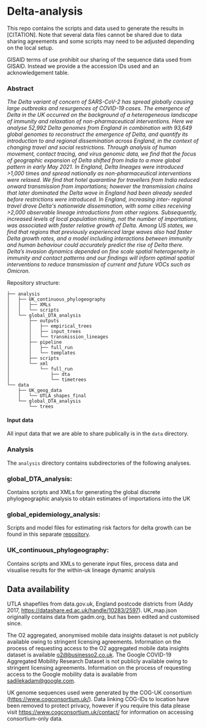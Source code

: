 # Delta-analysis

This repo contains the scripts and data used to generate the results in [CITATION].
Note that several data files cannot be shared due to data sharing agreements and some scripts
may need to be adjusted depending on the local setup.

GISAID terms of use prohibit our sharing of the sequence data used from GISAID. Instead we provide a the
accession IDs used and an acknowledgement table.

### Abstract 
_The Delta variant of concern of SARS-CoV-2 has spread globally causing large outbreaks and 
resurgences of COVID-19 cases. The emergence of Delta in the UK occurred on the background 
of a heterogeneous landscape of immunity and relaxation of non-pharmaceutical interventions. 
Here we analyse 52,992 Delta genomes from England in combination with 93,649 global genomes to 
reconstruct the emergence of Delta, and quantify its introduction to and regional dissemination 
across England, in the context of changing travel and social restrictions. Through analysis of 
human movement, contact tracing, and virus genomic data, we find that the focus of geographic 
expansion of Delta shifted from India to a more global pattern in early May 2021. In England, Delta
lineages were introduced >1,000 times and spread nationally as non-pharmaceutical interventions 
were relaxed. We find that hotel quarantine for travellers from India reduced onward transmission
from importations; however the transmission chains that later dominated the Delta wave in 
England had been already seeded before restrictions were introduced. In England, increasing inter-
regional travel drove Delta's nationwide dissemination, with some cities receiving >2,000 observable
lineage introductions from other regions. Subsequently, increased levels of local population mixing, 
not the number of importations, was associated with faster relative growth of Delta. Among US 
states, we find that regions that previously experienced large waves also had faster Delta growth 
rates, and a model including interactions between immunity and human behaviour could accurately
predict the rise of Delta there. Delta’s invasion dynamics depended on fine scale spatial 
heterogeneity in immunity and contact patterns and our findings will inform optimal spatial 
interventions to reduce transmission of current and future VOCs such as Omicron._

Repository structure:
```
├── analysis
│   ├── UK_continuous_phylogeography
│   │   ├── XMLs
│   │   └── scripts
│   └── global_DTA_analysis
│       ├── outputs
│       │   ├── empirical_trees
│       │   ├── input_trees
│       │   └── transmission_lineages
│       ├── pipeline
│       │   ├── full_run
│       │   └── templates
│       ├── scripts
│       └── xml
│           └── full_run
│               ├── dta
│               └── timetrees
└── data
    ├── UK_geog_data
    │   └── UTLA_shapes_final
    └── global_DTA_analysis
        └── trees

```

#### Input data
All input data that we are able to share publically is in the `data` directory.

### Analysis

The `analysis` directory contains subdirectories of the following analyses.

### global_DTA_analysis:
Contains scripts and XMLs for generating the global discrete phylogeographic analysis to obtain estimates of importations into the UK

### global_epidemiology_analysis:
Scripts and model files for estimating risk factors for delta growth can be found in this separate [repository](https://github.com/sumalibajaj/Delta-Statistical-analysis-share).

### UK_continuous_phylogeography:
Contains scripts and XMLs to generate input files, process data and visualise results for the within-uk lineage dynamic analysis

## Data availability

UTLA shapefiles from data.gov.uk, England postcode districts from (Addy 2017, https://datashare.ed.ac.uk/handle/10283/2597). UK_map.json originally contains data from gadm.org, but has been edited and customised since.

The O2 aggregated, anonymised mobile data insights dataset is not publicly available owing to stringent licensing agreements. Information on the process of requesting access to the O2 aggregated mobile data insights dataset is available o2@businesso2.co.uk. The Google COVID-19 Aggregated Mobility Research Dataset is not publicly available owing to stringent licensing agreements. Information on the process of requesting access to the Google mobility data is available from sadilekadam@google.com.

UK genome sequences used were generated by the COG-UK consortium (https://www.cogconsortium.uk/). Data linking COG-IDs to location have been removed to protect privacy, however if you require this data please visit https://www.cogconsortium.uk/contact/ for information on accessing consortium-only data.
